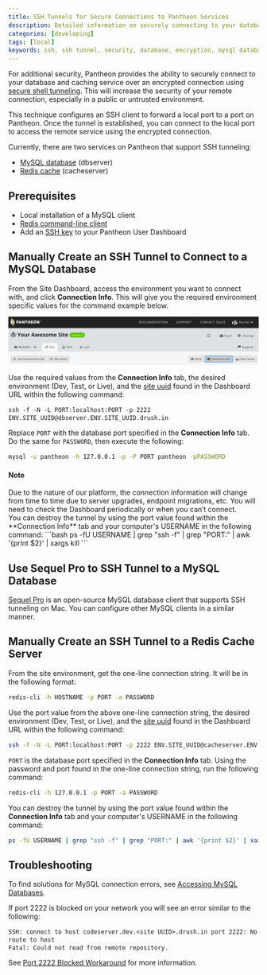 ```yaml
---
title: SSH Tunnels for Secure Connections to Pantheon Services
description: Detailed information on securely connecting to your database and caching service using SSH tunnels.
categories: [developing]
tags: [local]
keywords: ssh, ssh tunnel, security, database, encryption, mysql database, redis cache server
---
```

For additional security, Pantheon provides the ability to securely connect to your database and caching service over an encrypted connection using [secure shell tunneling](http://en.wikipedia.org/wiki/Tunneling_protocol#Secure_shell_tunneling). This will increase the security of your remote connection, especially in a public or untrusted environment.  

This technique configures an SSH client to forward a local port to a port on Pantheon. Once the tunnel is established, you can connect to the local port to access the remote service using the encrypted connection.  

Currently, there are two services on Pantheon that support SSH tunneling:

- [MySQL database](/docs/mysql-access/) (dbserver)
- [Redis cache](/docs/redis/) (cacheserver)

## Prerequisites

- Local installation of a MySQL client
- [Redis command-line client](/docs/redis/#use-the-redis-command-line-client)
- Add an [SSH key](/docs/ssh-keys) to your Pantheon User Dashboard

## Manually Create an SSH Tunnel to Connect to a MySQL Database

From the Site Dashboard, access the environment you want to connect with, and click **Connection Info**. This will give you the required environment specific values for the command example below.

![Connection info](/source/docs/assets/images/connection-info.png)

Use the required values from the **Connection Info** tab, the desired environment (Dev, Test, or Live), and the  [site uuid](//docs/sites/#site-uuid) found in the Dashboard URL within the following command:
```
ssh -f -N -L PORT:localhost:PORT -p 2222 ENV.SITE_UUID@dbserver.ENV.SITE_UUID.drush.in
```
Replace `PORT` with the database port specified in the **Connection Info** tab. Do the same for `PASSWORD`, then execute the following:
```bash
mysql -u pantheon -h 127.0.0.1 -p -P PORT pantheon -pPASSWORD
```
<div class="alert alert-info" role="alert">
<h4>Note</h4>
Due to the nature of our platform, the connection information will change from time to time due to server upgrades, endpoint migrations, etc. You will need to check the Dashboard periodically or when you can’t connect.</div>
You can destroy the tunnel by using the port value found within the **Connection Info** tab and your computer's USERNAME in the following command:
```bash
ps -fU USERNAME | grep "ssh -f" | grep "PORT:" | awk '{print $2}' | xargs kill
```

## Use Sequel Pro to SSH Tunnel to a MySQL Database

[Sequel Pro](http://www.sequelpro.com/) is an open-source MySQL database client that supports SSH tunneling on Mac. You can configure other MySQL clients in a similar manner.  

## Manually Create an SSH Tunnel to a Redis Cache Server

From the site environment, get the one-line connection string. It will be in the following format:
```bash
redis-cli -h HOSTNAME -p PORT -a PASSWORD
```
Use the port value from the above one-line connection string, the desired environment (Dev, Test, or Live), and the [site uuid](//docs/sites/#site-uuid) found in the Dashboard URL within the following command:
```bash
ssh -f -N -L PORT:localhost:PORT -p 2222 ENV.SITE_UUID@cacheserver.ENV.SITE_UUID.drush.in
```
`PORT` is the database port specified in the **Connection Info** tab. Using the password and port found in the one-line connection string, run the following command:
```bash
redis-cli -h 127.0.0.1 -p PORT -a PASSWORD
```

You can destroy the tunnel by using the port value found within the **Connection Info** tab and your computer's USERNAME in the following command:
```bash
ps -fU USERNAME | grep "ssh -f" | grep "PORT:" | awk '{print $2}' | xargs kill
```

## Troubleshooting
To find solutions for MySQL connection errors, see [Accessing MySQL Databases](/docs/mysql-access/#troubleshooting-mysql-connections).

If port 2222 is blocked on your network you will see an error similar to the following:
```
SSH: connect to host codeserver.dev.<site UUID>.drush.in port 2222: No route to host
Fatal: Could not read from remote repository.
```
See [Port 2222 Blocked Workaround](/docs/port-2222/) for more information.
